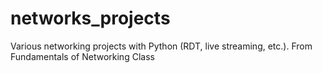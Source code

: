 # networks_projects
Various networking projects with Python (RDT, live streaming, etc.). From Fundamentals of Networking Class
